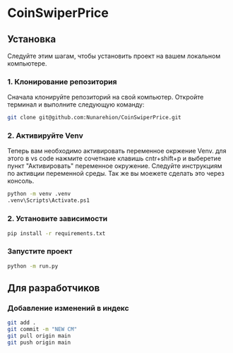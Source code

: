 # CoinSwiperPrice

## Установка

Следуйте этим шагам, чтобы установить проект на вашем локальном компьютере.

### 1. Клонирование репозитория

Сначала клонируйте репозиторий на свой компьютер. Откройте терминал и выполните следующую команду:

```bash
git clone git@github.com:Nunarehion/CoinSwiperPrice.git
```

### 2. Активируйте Venv
Теперь вам необходимо активировать переменное окржение Venv.
для этого в vs code нажмите сочетнаие клавишь cntr+shift+p и выберетие пункт "Активировать" переменное окружение.
Следуйте инструкциям по активции переменной среды.
Так же вы моежете сделать это через консоль.
```bash
python -m venv .venv
.venv\Scripts\Activate.ps1
```

### 2. Установите зависимости
```bash
pip install -r requirements.txt
```

### Запустите проект
```bash
python -m run.py
```

## Для разработчиков
### Добавление изменений в индекс
```bash
git add .
git commit -m "NEW CM"
git pull origin main
git push origin main

```

